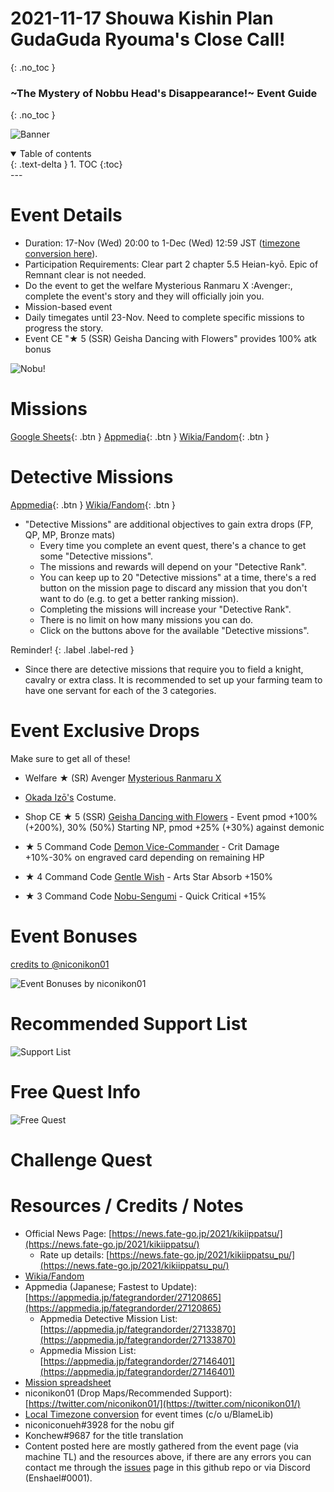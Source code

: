 # 2021-11-17 Shouwa Kishin Plan GudaGuda Ryouma's Close Call!
{: .no_toc }
### \~The Mystery of Nobbu Head's Disappearance!\~ Event Guide
{: .no_toc }

![Banner](https://news.fate-go.jp/wp-content/uploads/2021/kikiippatsu_full_worla/top_banner.png)

<details open markdown="block">
  <summary>
    Table of contents
  </summary>
  {: .text-delta }
1. TOC
{:toc}
</details>
---

# Event Details
- Duration: 17-Nov (Wed) 20:00 to 1-Dec (Wed) 12:59 JST ([timezone conversion here](https://www.tickcounter.com/countdown/2883167/gudaguda-6-ends-in)).
- Participation Requirements: Clear part 2 chapter 5.5 Heian-kyō. Epic of Remnant clear is not needed.
- Do the event to get the welfare Mysterious Ranmaru X :Avenger:, complete the event's story and they will officially join you.
- Mission-based event
- Daily timegates until 23-Nov. Need to complete specific missions to progress the story.
- Event CE "★ 5 (SSR) Geisha Dancing with Flowers" provides 100% atk bonus

![Nobu!](https://cdn.discordapp.com/attachments/825747387825389589/910419166241112094/nobudermissinghead.gif)

# Missions
[Google Sheets](https://docs.google.com/spreadsheets/d/e/2PACX-1vTWAdMUS_qkKIdwTimifCDvPatCfb0WJ5d9EBexxRiOed8Iavsf_4m4jAoo-mjLzrYgtBWaayuPVBQH/pubhtml){: .btn }
[Appmedia](https://appmedia.jp/fategrandorder/27146401){: .btn }
[Wikia/Fandom](https://fategrandorder.fandom.com/wiki/GUDAGUDA_Close_Call_2021/Mission){: .btn }

# Detective Missions
[Appmedia](https://appmedia.jp/fategrandorder/27133870){: .btn }
[Wikia/Fandom](https://fategrandorder.fandom.com/wiki/GUDAGUDA_Close_Call_2021/Detective_Mission){: .btn }

- "Detective Missions" are additional objectives to gain extra drops (FP, QP, MP, Bronze mats)
  - Every time you complete an event quest, there's a chance to get some "Detective missions". 
  - The missions and rewards will depend on your "Detective Rank".
  - You can keep up to 20 "Detective missions" at a time, there's a red button on the mission page to discard any mission that you don't want to do (e.g. to get a better ranking mission).
  - Completing the missions will increase your "Detective Rank".
  - There is no limit on how many missions you can do.
  - Click on the buttons above for the available "Detective missions".

Reminder!
{: .label .label-red }

  - Since there are detective missions that require you to field a knight, cavalry or extra class. It is recommended to set up your farming team to have one servant for each of the 3 categories.
  
# Event Exclusive Drops
Make sure to get all of these!

- Welfare ★ (SR) Avenger [Mysterious Ranmaru X](https://fategrandorder.fandom.com/wiki/Mysterious_Ranmaru_X)
- [Okada Izō's](https://fategrandorder.fandom.com/wiki/Okada_Iz%C5%8D) Costume.

- Shop CE ★ 5 (SSR) [Geisha Dancing with Flowers](https://fategrandorder.fandom.com/wiki/Geisha_Dancing_with_Flowers) - Event pmod +100% (+200%), 30% (50%) Starting NP, pmod +25% (+30%) against demonic 


- ★ 5 Command Code [Demon Vice-Commander](https://fategrandorder.fandom.com/wiki/Demon_Vice-Commander) - Crit Damage +10%-30% on engraved card depending on remaining HP
- ★ 4 Command Code [Gentle Wish](https://fategrandorder.fandom.com/wiki/Gentle_Wish) - Arts Star Absorb +150%
- ★ 3 Command Code [Nobu-Sengumi](https://fategrandorder.fandom.com/wiki/Nobu-Sengumi_(CC)) - Quick Critical +15%

# Event Bonuses
[credits to @niconikon01](https://twitter.com/niconikon01/status/1461652538642472960?t=EYXzZFM3Dq7UR_i7lPAweQ)

![Event Bonuses by niconikon01](https://images-ext-1.discordapp.net/external/Xsnr5uDFQHmBJYu0YOWmHGzdT9McO1nRlYnRS7KVYaI/https/pbs.twimg.com/media/FEjVB-OakAUL262.jpg%3Alarge?width=620&height=671)
# Recommended Support List
![Support List](https://images-ext-2.discordapp.net/external/uRovsq_u7NTPAt-mcVqQPXTZLItyBN9ZfjF_Dd9RyzE/https/pbs.twimg.com/media/FEjVDI_aAAA7R4o.jpg%3Alarge?width=720&height=201)
# Free Quest Info
![Free Quest](https://images-ext-1.discordapp.net/external/VTcB2IHtfqOg30Sc5la78XCtnAmQSNOFHAAFqoVgfNE/https/pbs.twimg.com/media/FEjU_SiaIAEmg07.jpg%3Alarge?width=720&height=652)

# Challenge Quest


# Resources / Credits / Notes

- Official News Page: [https://news.fate-go.jp/2021/kikiippatsu/](https://news.fate-go.jp/2021/kikiippatsu/)
  - Rate up details: [https://news.fate-go.jp/2021/kikiippatsu_pu/](https://news.fate-go.jp/2021/kikiippatsu_pu/)
- [Wikia/Fandom](https://fategrandorder.fandom.com/wiki/GUDAGUDA_Close_Call_2021)
- Appmedia (Japanese; Fastest to Update): [https://appmedia.jp/fategrandorder/27120865](https://appmedia.jp/fategrandorder/27120865)
  - Appmedia Detective Mission List: [https://appmedia.jp/fategrandorder/27133870](https://appmedia.jp/fategrandorder/27133870)
  - Appmedia Mission List: [https://appmedia.jp/fategrandorder/27146401](https://appmedia.jp/fategrandorder/27146401)
- [Mission spreadsheet](https://docs.google.com/spreadsheets/d/e/2PACX-1vTWAdMUS_qkKIdwTimifCDvPatCfb0WJ5d9EBexxRiOed8Iavsf_4m4jAoo-mjLzrYgtBWaayuPVBQH/pubhtml)
- niconikon01 (Drop Maps/Recommended Support): [https://twitter.com/niconikon01/](https://twitter.com/niconikon01/)
- [Local Timezone conversion](https://www.tickcounter.com/countdown/2883167/gudaguda-6-ends-in) for event times (c/o u/BlameLib)
- niconiconueh#3928 for the nobu gif
- Konchew#9687 for the title translation
- Content posted here are mostly gathered from the event page (via machine TL) and the resources above, if there are any errors you can contact me through the [issues](https://github.com/enshael/fgo-guides/issues) page in this github repo or via Discord (Enshael#0001).